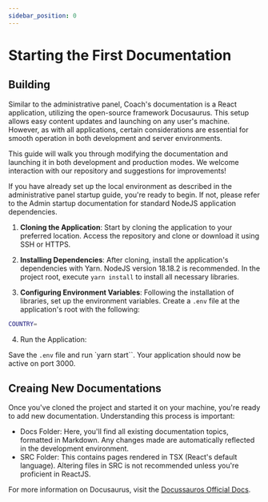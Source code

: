 ```yaml
---
sidebar_position: 0
---
```


# Starting the First Documentation

## Building

Similar to the administrative panel, Coach's documentation is a React application, utilizing the open-source framework Docusaurus. This setup allows easy content updates and launching on any user's machine. However, as with all applications, certain considerations are essential for smooth operation in both development and server environments.

This guide will walk you through modifying the documentation and launching it in both development and production modes. We welcome interaction with our repository and suggestions for improvements!

If you have already set up the local environment as described in the administrative panel startup guide, you're ready to begin. If not, please refer to the Admin startup documentation for standard NodeJS application dependencies.

1. **Cloning the Application**: 
   Start by cloning the application to your preferred location. Access the repository and clone or download it using SSH or HTTPS.

2. **Installing Dependencies**: 
   After cloning, install the application's dependencies with Yarn. NodeJS version 18.18.2 is recommended. In the project root, execute `yarn install` to install all necessary libraries.

3. **Configuring Environment Variables**: 
   Following the installation of libraries, set up the environment variables. Create a `.env` file at the application's root with the following:

```bash
COUNTRY=
```

4. Run the Application:

Save the ``.env`` file and run `yarn start``. Your application should now be active on port 3000.

## Creaing New Documentations

Once you've cloned the project and started it on your machine, you're ready to add new documentation. Understanding this process is important:

* Docs Folder:
    Here, you'll find all existing documentation topics, formatted in Markdown. Any changes made are automatically reflected in the development environment.
* SRC Folder:
    This contains pages rendered in TSX (React's default language). Altering files in SRC is not recommended unless you're proficient in ReactJS.

For more information on Docusaurus, visit the [Docussauros Official Docs](https://docusaurus.io/).